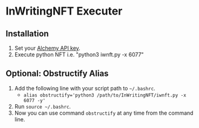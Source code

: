 # InWritingNFT Executer
## Installation
1. Set your [Alchemy API key](https://www.alchemy.com/).
2. Execute python NFT i.e. "python3 iwnft.py -x 6077"

## Optional: Obstructify Alias
1. Add the following line with your script path to `~/.bashrc`.
   - ```alias obstructify='python3 /path/to/InWritingNFT/iwnft.py -x 6077 -y'```
2. Run `source ~/.bashrc`.
3. Now you can use command `obstructify` at any time from the command line.
